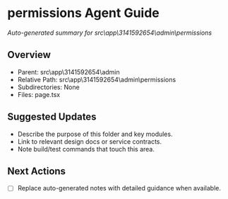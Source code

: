 ﻿# permissions Agent Guide
*Auto-generated summary for src\app\3141592654\admin\permissions*

## Overview
- Parent: src\app\3141592654\admin
- Relative Path: src\app\3141592654\admin\permissions
- Subdirectories: None
- Files: page.tsx

## Suggested Updates
- Describe the purpose of this folder and key modules.
- Link to relevant design docs or service contracts.
- Note build/test commands that touch this area.

## Next Actions
- [ ] Replace auto-generated notes with detailed guidance when available.
